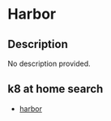 # Harbor

## Description

No description provided.

## k8 at home search

- [harbor](https://nanne.dev/k8s-at-home-search/#/harbor)
